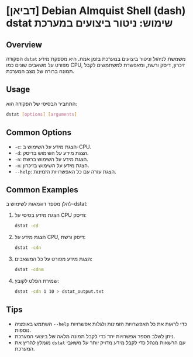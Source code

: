 # [דביאן] Debian Almquist Shell (dash) dstat שימוש: ניטור ביצועים במערכת

## Overview
הפקודה `dstat` משמשת לניהול וניטור ביצועים במערכת בזמן אמת. היא מספקת מידע מפורט על משאבים שונים כמו CPU, זיכרון, דיסק ורשת, ומאפשרת למשתמשים לקבל תמונה ברורה של מצב המערכת.

## Usage
התחביר הבסיסי של הפקודה הוא:

```bash
dstat [options] [arguments]
```

## Common Options
- `-c`: הצגת מידע על השימוש ב-CPU.
- `-d`: הצגת מידע על השימוש בדיסק.
- `-n`: הצגת מידע על השימוש ברשת.
- `-m`: הצגת מידע על השימוש בזיכרון.
- `--help`: הצגת עזרה עם כל האפשרויות הזמינות.

## Common Examples
להלן מספר דוגמאות לשימוש ב-dstat:

1. הצגת מידע בסיסי על CPU ודיסק:
   ```bash
   dstat -cd
   ```

2. הצגת מידע על CPU, דיסק ורשת:
   ```bash
   dstat -cdn
   ```

3. הצגת מידע מפורט על כל המשאבים:
   ```bash
   dstat -cdnm
   ```

4. שמירת הפלט לקובץ:
   ```bash
   dstat -cdn 1 10 > dstat_output.txt
   ```

## Tips
- השתמש באופציה `--help` כדי לראות את כל האפשרויות הזמינות ולגלות אפשרויות נוספות.
- ניתן לשלב מספר אפשרויות יחד כדי לקבל תמונה מלאה של ביצועי המערכת.
- מומלץ להריץ את `dstat` עם הרשאות מנהל כדי לקבל מידע מדויק יותר על משאבי המערכת.